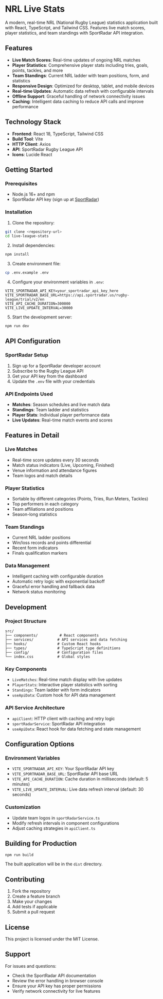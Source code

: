# NRL Live Stats

A modern, real-time NRL (National Rugby League) statistics application built with React, TypeScript, and Tailwind CSS. Features live match scores, player statistics, and team standings with SportRadar API integration.

## Features

- **Live Match Scores**: Real-time updates of ongoing NRL matches
- **Player Statistics**: Comprehensive player stats including tries, goals, points, tackles, and more
- **Team Standings**: Current NRL ladder with team positions, form, and statistics
- **Responsive Design**: Optimized for desktop, tablet, and mobile devices
- **Real-time Updates**: Automatic data refresh with configurable intervals
- **Offline Support**: Graceful handling of network connectivity issues
- **Caching**: Intelligent data caching to reduce API calls and improve performance

## Technology Stack

- **Frontend**: React 18, TypeScript, Tailwind CSS
- **Build Tool**: Vite
- **HTTP Client**: Axios
- **API**: SportRadar Rugby League API
- **Icons**: Lucide React

## Getting Started

### Prerequisites

- Node.js 16+ and npm
- SportRadar API key (sign up at [SportRadar](https://developer.sportradar.com/))

### Installation

1. Clone the repository:
```bash
git clone <repository-url>
cd live-league-stats
```

2. Install dependencies:
```bash
npm install
```

3. Create environment file:
```bash
cp .env.example .env
```

4. Configure your environment variables in `.env`:
```env
VITE_SPORTRADAR_API_KEY=your_sportradar_api_key_here
VITE_SPORTRADAR_BASE_URL=https://api.sportradar.us/rugby-league/trial/v2/en
VITE_API_CACHE_DURATION=300000
VITE_LIVE_UPDATE_INTERVAL=30000
```

5. Start the development server:
```bash
npm run dev
```

## API Configuration

### SportRadar Setup

1. Sign up for a SportRadar developer account
2. Subscribe to the Rugby League API
3. Get your API key from the dashboard
4. Update the `.env` file with your credentials

### API Endpoints Used

- **Matches**: Season schedules and live match data
- **Standings**: Team ladder and statistics
- **Player Stats**: Individual player performance data
- **Live Updates**: Real-time match events and scores

## Features in Detail

### Live Matches
- Real-time score updates every 30 seconds
- Match status indicators (Live, Upcoming, Finished)
- Venue information and attendance figures
- Team logos and match details

### Player Statistics
- Sortable by different categories (Points, Tries, Run Meters, Tackles)
- Top performers in each category
- Team affiliations and positions
- Season-long statistics

### Team Standings
- Current NRL ladder positions
- Win/loss records and points differential
- Recent form indicators
- Finals qualification markers

### Data Management
- Intelligent caching with configurable duration
- Automatic retry logic with exponential backoff
- Graceful error handling and fallback data
- Network status monitoring

## Development

### Project Structure

```
src/
├── components/          # React components
├── services/           # API services and data fetching
├── hooks/              # Custom React hooks
├── types/              # TypeScript type definitions
├── config/             # Configuration files
└── index.css           # Global styles
```

### Key Components

- `LiveMatches`: Real-time match display with live updates
- `PlayerStats`: Interactive player statistics with sorting
- `Standings`: Team ladder with form indicators
- `useApiData`: Custom hook for API data management

### API Service Architecture

- `apiClient`: HTTP client with caching and retry logic
- `sportRadarService`: SportRadar API integration
- `useApiData`: React hook for data fetching and state management

## Configuration Options

### Environment Variables

- `VITE_SPORTRADAR_API_KEY`: Your SportRadar API key
- `VITE_SPORTRADAR_BASE_URL`: SportRadar API base URL
- `VITE_API_CACHE_DURATION`: Cache duration in milliseconds (default: 5 minutes)
- `VITE_LIVE_UPDATE_INTERVAL`: Live data refresh interval (default: 30 seconds)

### Customization

- Update team logos in `sportRadarService.ts`
- Modify refresh intervals in component configurations
- Adjust caching strategies in `apiClient.ts`

## Building for Production

```bash
npm run build
```

The built application will be in the `dist` directory.

## Contributing

1. Fork the repository
2. Create a feature branch
3. Make your changes
4. Add tests if applicable
5. Submit a pull request

## License

This project is licensed under the MIT License.

## Support

For issues and questions:
- Check the SportRadar API documentation
- Review the error handling in browser console
- Ensure your API key has proper permissions
- Verify network connectivity for live features
